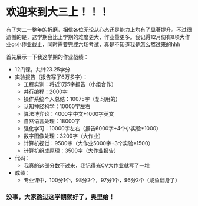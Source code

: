 # 欢迎来到大三上！！！

有了大二一整年的折磨，相信各位无论从心态还是能力上均有了显著提升。不过很遗憾的是，这学期会比上学期的难度更大，作业量更多。我记得12月份有8项大作业or小作业截止，同时需要完成六场考试，真是不知道我是怎么熬过来的hhh

首先展示一下我这学期的作业战绩：

- 12门课，共计23.25学分
- 实验报告（报告写了6万多字）：
  - 工程实训：将近1万5字报告（小组合作）
  - 并行编程：2000字
  - 操作系统个人总结：10075字（复习用的）
  - 认知神经科学：10000字左右
  - 算法博弈论：4000字中文+1000字英文
  - 自然语言处理：18000字
  - 强化学习：10000字左右（报告6000字+4个小实验*1000）
  - 数字图像处理：3200字（大作业）
  - 计算机视觉：9500字（大作业5000字+3个实验*1500）
  - 计算机组成原理：3500字（大作业报告）
- 代码：
  - 我真的这部分数不过来，我记得光CV大作业就写了一堆
- 成绩：
  - 专业课中，100分1个，98分2个，97分1个，96分2个（咸鱼翻身了）



### 没事，大家熬过这学期就好了，奥里给！

